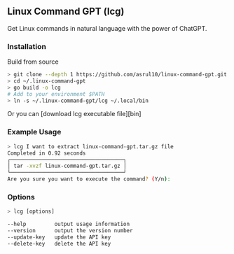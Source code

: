 ## Linux Command GPT (lcg)
Get Linux commands in natural language with the power of ChatGPT.

### Installation
Build from source
```bash
> git clone --depth 1 https://github.com/asrul10/linux-command-gpt.git ~/.linux-command-gpt
> cd ~/.linux-command-gpt
> go build -o lcg
# Add to your environment $PATH
> ln -s ~/.linux-command-gpt/lcg ~/.local/bin
```

Or you can [download lcg executable file][bin]

### Example Usage

```bash
> lcg I want to extract linux-command-gpt.tar.gz file
Completed in 0.92 seconds
┌────────────────────────────────────┐
│ tar -xvzf linux-command-gpt.tar.gz │
└────────────────────────────────────┘
Are you sure you want to execute the command? (Y/n):
```

### Options
```bash
> lcg [options]

--help         output usage information
--version      output the version number
--update-key   update the API key
--delete-key   delete the API key
```
